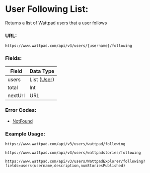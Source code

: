 # User Following List:

Returns a list of Wattpad users that a user follows

### URL:

`https://www.wattpad.com/api/v3/users/{username}/following`

### Fields:

| Field | Data Type |
| - | - |
| users | List ([User](../Data_Types/User.md)) |
| total | Int |
| nextUrl | URL |

### Error Codes:

- [NotFound](../General/Error_Codes.md#1014)

### Example Usage:

`https://www.wattpad.com/api/v3/users/wattpad/following`

`https://www.wattpad.com/api/v3/users/wattpadstories/following`

`https://www.wattpad.com/api/v3/users/WattpadExplorer/following?fields=users(username,description,numStoriesPublished)`